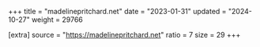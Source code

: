 +++
title = "madelinepritchard.net"
date = "2023-01-31"
updated = "2024-10-27"
weight = 29766

[extra]
source = "https://madelinepritchard.net"
ratio = 7
size = 29
+++
